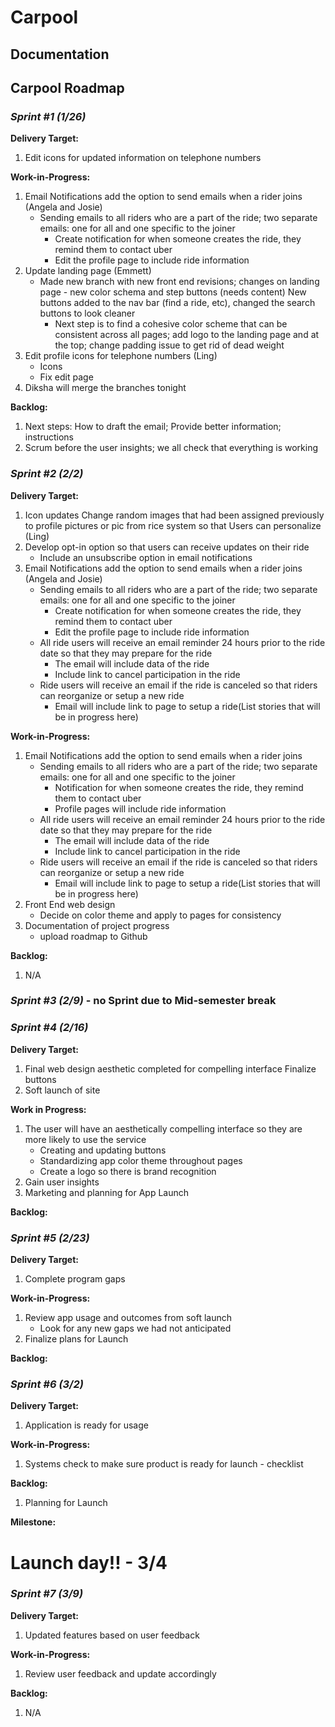 # Carpool 
## Documentation

## Carpool Roadmap



### **_Sprint #1 (1/26)_**

**Delivery Target:**
1. Edit icons for updated information on telephone numbers

**Work-in-Progress:**
1. Email Notifications add the option to send emails when a rider joins (Angela and Josie)
   - Sending emails to all riders who are a part of the ride; two separate emails: one for all and one specific to the joiner
     - Create notification for when someone creates the ride, they remind them to contact uber
     - Edit the profile page to include ride information
2. Update landing page (Emmett)
   - Made new branch with new front end revisions; changes on landing page - new color schema and step buttons (needs content) New buttons added to the nav bar (find a ride, etc), changed the search buttons to look cleaner
      - Next step is to find a cohesive color scheme that can be consistent across all pages; add logo to the landing page and at the top; change padding issue to get rid of dead weight
3. Edit profile icons for telephone numbers (Ling)
   - Icons 
   - Fix edit page
4. Diksha will merge the branches tonight

**Backlog:**
1. Next steps: How to draft the email; Provide better information; instructions
2. Scrum before the user insights; we all check that everything is working

### **_Sprint #2 (2/2)_**

**Delivery Target:**
1. Icon updates Change random images that had been assigned previously to profile pictures or pic from rice system so that Users can personalize (Ling)
2. Develop opt-in option so that users can receive updates on their ride
   - Include an unsubscribe option in email notifications
3. Email Notifications add the option to send emails when a rider joins (Angela and Josie)
   - Sending emails to all riders who are a part of the ride; two separate emails: one for all and one specific to the joiner
     - Create notification for when someone creates the ride, they remind them to contact uber
     - Edit the profile page to include ride information
   - All ride users will receive an email reminder 24 hours prior to the ride date so that they may prepare for the ride
     - The email will include data of the ride
     - Include link to cancel participation in the ride
   - Ride users will receive an email if the ride is canceled so that riders can reorganize or setup a new ride
     - Email will include link to page to setup a ride(List stories that will be in progress here)

**Work-in-Progress:**
1. Email Notifications add the option to send emails when a rider joins 
   - Sending emails to all riders who are a part of the ride; two separate emails: one for all and one specific to the joiner
     - Notification for when someone creates the ride, they remind them to contact uber
     - Profile pages will include ride information
   - All ride users will receive an email reminder 24 hours prior to the ride date so that they may prepare for the ride
     - The email will include data of the ride
     - Include link to cancel participation in the ride
   - Ride users will receive an email if the ride is canceled so that riders can reorganize or setup a new ride
     - Email will include link to page to setup a ride(List stories that will be in progress here)
2. Front End web design
   - Decide on color theme and apply to pages for consistency
3. Documentation of project progress
   - upload roadmap to Github
   
**Backlog:**
1. N/A

### **_Sprint #3 (2/9)_** - no Sprint due to Mid-semester break

### **_Sprint #4 (2/16)_**

**Delivery Target:**
1. Final web design aesthetic completed for compelling interface
Finalize buttons
2. Soft launch of site

**Work in Progress:**
1. The user will have an aesthetically compelling interface so they are more likely to use the service
   - Creating and updating buttons
   - Standardizing app color theme throughout pages
   - Create a logo so there is brand recognition
2. Gain user insights
3. Marketing and planning for App Launch
   
**Backlog:**

### **_Sprint #5 (2/23)_**

**Delivery Target:**
1. Complete program gaps

**Work-in-Progress:**
1. Review app usage and outcomes from soft launch
   - Look for any new gaps we had not anticipated
2. Finalize plans for Launch

**Backlog:**

### **_Sprint #6 (3/2)_**

**Delivery Target:**
1. Application is ready for usage

**Work-in-Progress:**
1. Systems check to make sure product is ready for launch - checklist

**Backlog:**
1. Planning for Launch

**Milestone:**
# Launch day!! - 3/4

### **_Sprint #7 (3/9)_**

**Delivery Target:**
1. Updated features based on user feedback

**Work-in-Progress:**
1. Review user feedback and update accordingly

**Backlog:**
1. N/A
